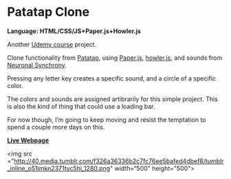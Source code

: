 # Patatap Clone
<strong>Language: HTML/CSS/JS+Paper.js+Howler.js</strong>

<p>Another <a href="https://www.udemy.com/the-web-developer-bootcamp/">Udemy course</a> project.</p>

<p>Clone functionality from <a href="http://www.patatap.com/">Patatap</a>, using <a href="http://paperjs.org/">Paper.js</a>, <a href="http://www.howlerjs.com">howler.js</a>, and sounds from <a href="https://github.com/jonobr1/Neuronal-Synchrony">Neuronal Synchrony</a>.</p>

<p>Pressing any letter key creates a specific sound, and a circle of a specific color.</p>

<p>The colors and sounds are assigned artibrarily for this simple project. This is also the kind of thing that could use a loading bar.</p>

<p>For now though, I’m going to keep moving and resist the temptation to spend a couple more days on this.</p>

<a href="http://dargacode.github.io/UdemyPatatapClone/"><b>Live Webpage</b></a>

<img src ="http://40.media.tumblr.com/f326a36336b2c7fc76ee5bafed4dbef8/tumblr_inline_o51imkn2371tvc5hi_1280.png" width=“500" height="500">
